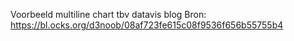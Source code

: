 Voorbeeld multiline chart tbv datavis blog
Bron: https://bl.ocks.org/d3noob/08af723fe615c08f9536f656b55755b4
